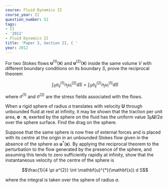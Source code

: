 ```yaml
---
course: Fluid Dynamics II
course_year: II
question_number: 52
tags:
- II
- '2012'
- Fluid Dynamics II
title: 'Paper 3, Section II, C '
year: 2012
---
```




For two Stokes flows $\mathbf{u}^{(1)}(\mathbf{x})$ and $\mathbf{u}^{(2)}(\mathbf{x})$ inside the same volume $V$ with different boundary conditions on its boundary $S$, prove the reciprocal theorem

$$\int_{S} \sigma_{i j}^{(1)} n_{j} u_{i}^{(2)} d S=\int_{S} \sigma_{i j}^{(2)} n_{j} u_{i}^{(1)} d S$$

where $\sigma^{(1)}$ and $\sigma^{(2)}$ are the stress fields associated with the flows.

When a rigid sphere of radius $a$ translates with velocity $\mathbf{U}$ through unbounded fluid at rest at infinity, it may be shown that the traction per unit area, $\boldsymbol{\sigma} \cdot \mathbf{n}$, exerted by the sphere on the fluid has the uniform value $3 \mu \mathbf{U} / 2 a$ over the sphere surface. Find the drag on the sphere.

Suppose that the same sphere is now free of external forces and is placed with its centre at the origin in an unbounded Stokes flow given in the absence of the sphere as $\mathbf{u}^{*}(\mathbf{x})$. By applying the reciprocal theorem to the perturbation to the flow generated by the presence of the sphere, and assuming this tends to zero sufficiently rapidly at infinity, show that the instantaneous velocity of the centre of the sphere is

$$\frac{1}{4 \pi a^{2}} \int \mathbf{u}^{*}(\mathbf{x}) d S$$

where the integral is taken over the sphere of radius $a$.
